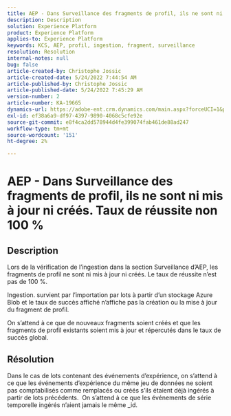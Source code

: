 ```yaml
---
title: AEP - Dans Surveillance des fragments de profil, ils ne sont ni mis à jour ni créés. Taux de réussite non 100 %
description: Description
solution: Experience Platform
product: Experience Platform
applies-to: Experience Platform
keywords: KCS, AEP, profil, ingestion, fragment, surveillance
resolution: Resolution
internal-notes: null
bug: false
article-created-by: Christophe Jossic
article-created-date: 5/24/2022 7:44:54 AM
article-published-by: Christophe Jossic
article-published-date: 5/24/2022 7:45:29 AM
version-number: 2
article-number: KA-19665
dynamics-url: https://adobe-ent.crm.dynamics.com/main.aspx?forceUCI=1&pagetype=entityrecord&etn=knowledgearticle&id=49b97160-35db-ec11-a7b6-0022480b01c6
exl-id: ef38a6a9-df97-4397-9890-4068c5cfe92e
source-git-commit: e8f4ca2dd578944d4fe399074fab461de88ad247
workflow-type: tm+mt
source-wordcount: '151'
ht-degree: 2%

---
```


# AEP - Dans Surveillance des fragments de profil, ils ne sont ni mis à jour ni créés. Taux de réussite non 100 %

## Description


Lors de la vérification de l’ingestion dans la section Surveillance d’AEP, les fragments de profil ne sont ni mis à jour ni créés. Le taux de réussite n’est pas de 100 %.

Ingestion. survient par l’importation par lots à partir d’un stockage Azure Blob et le taux de succès affiché n’affiche pas la création ou la mise à jour du fragment de profil.

On s’attend à ce que de nouveaux fragments soient créés et que les fragments de profil existants soient mis à jour et répercutés dans le taux de succès global.


## Résolution


Dans le cas de lots contenant des événements d’expérience, on s’attend à ce que les événements d’expérience du même jeu de données ne soient pas comptabilisés comme remplacés ou créés s’ils étaient déjà ingérés à partir de lots précédents.  On s’attend à ce que les événements de série temporelle ingérés n’aient jamais le même _id.
